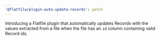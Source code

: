 ```yaml
---
'@flatfile/plugin-auto-update-records': patch
---
```


Introducing a Flatfile plugin that automatically updates Records with the values extracted from a file when the file has an `id` column containing valid Record ids.

